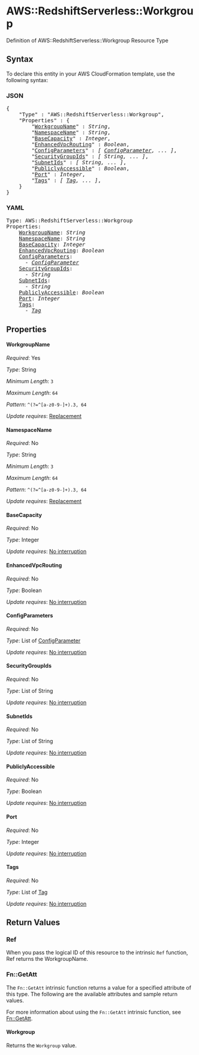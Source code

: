 # AWS::RedshiftServerless::Workgroup

Definition of AWS::RedshiftServerless::Workgroup Resource Type

## Syntax

To declare this entity in your AWS CloudFormation template, use the following syntax:

### JSON

<pre>
{
    "Type" : "AWS::RedshiftServerless::Workgroup",
    "Properties" : {
        "<a href="#workgroupname" title="WorkgroupName">WorkgroupName</a>" : <i>String</i>,
        "<a href="#namespacename" title="NamespaceName">NamespaceName</a>" : <i>String</i>,
        "<a href="#basecapacity" title="BaseCapacity">BaseCapacity</a>" : <i>Integer</i>,
        "<a href="#enhancedvpcrouting" title="EnhancedVpcRouting">EnhancedVpcRouting</a>" : <i>Boolean</i>,
        "<a href="#configparameters" title="ConfigParameters">ConfigParameters</a>" : <i>[ <a href="configparameter.md">ConfigParameter</a>, ... ]</i>,
        "<a href="#securitygroupids" title="SecurityGroupIds">SecurityGroupIds</a>" : <i>[ String, ... ]</i>,
        "<a href="#subnetids" title="SubnetIds">SubnetIds</a>" : <i>[ String, ... ]</i>,
        "<a href="#publiclyaccessible" title="PubliclyAccessible">PubliclyAccessible</a>" : <i>Boolean</i>,
        "<a href="#port" title="Port">Port</a>" : <i>Integer</i>,
        "<a href="#tags" title="Tags">Tags</a>" : <i>[ <a href="tag.md">Tag</a>, ... ]</i>,
    }
}
</pre>

### YAML

<pre>
Type: AWS::RedshiftServerless::Workgroup
Properties:
    <a href="#workgroupname" title="WorkgroupName">WorkgroupName</a>: <i>String</i>
    <a href="#namespacename" title="NamespaceName">NamespaceName</a>: <i>String</i>
    <a href="#basecapacity" title="BaseCapacity">BaseCapacity</a>: <i>Integer</i>
    <a href="#enhancedvpcrouting" title="EnhancedVpcRouting">EnhancedVpcRouting</a>: <i>Boolean</i>
    <a href="#configparameters" title="ConfigParameters">ConfigParameters</a>: <i>
      - <a href="configparameter.md">ConfigParameter</a></i>
    <a href="#securitygroupids" title="SecurityGroupIds">SecurityGroupIds</a>: <i>
      - String</i>
    <a href="#subnetids" title="SubnetIds">SubnetIds</a>: <i>
      - String</i>
    <a href="#publiclyaccessible" title="PubliclyAccessible">PubliclyAccessible</a>: <i>Boolean</i>
    <a href="#port" title="Port">Port</a>: <i>Integer</i>
    <a href="#tags" title="Tags">Tags</a>: <i>
      - <a href="tag.md">Tag</a></i>
</pre>

## Properties

#### WorkgroupName

_Required_: Yes

_Type_: String

_Minimum Length_: <code>3</code>

_Maximum Length_: <code>64</code>

_Pattern_: <code>^(?=^[a-z0-9-]+$).{3,64}$</code>

_Update requires_: [Replacement](https://docs.aws.amazon.com/AWSCloudFormation/latest/UserGuide/using-cfn-updating-stacks-update-behaviors.html#update-replacement)

#### NamespaceName

_Required_: No

_Type_: String

_Minimum Length_: <code>3</code>

_Maximum Length_: <code>64</code>

_Pattern_: <code>^(?=^[a-z0-9-]+$).{3,64}$</code>

_Update requires_: [Replacement](https://docs.aws.amazon.com/AWSCloudFormation/latest/UserGuide/using-cfn-updating-stacks-update-behaviors.html#update-replacement)

#### BaseCapacity

_Required_: No

_Type_: Integer

_Update requires_: [No interruption](https://docs.aws.amazon.com/AWSCloudFormation/latest/UserGuide/using-cfn-updating-stacks-update-behaviors.html#update-no-interrupt)

#### EnhancedVpcRouting

_Required_: No

_Type_: Boolean

_Update requires_: [No interruption](https://docs.aws.amazon.com/AWSCloudFormation/latest/UserGuide/using-cfn-updating-stacks-update-behaviors.html#update-no-interrupt)

#### ConfigParameters

_Required_: No

_Type_: List of <a href="configparameter.md">ConfigParameter</a>

_Update requires_: [No interruption](https://docs.aws.amazon.com/AWSCloudFormation/latest/UserGuide/using-cfn-updating-stacks-update-behaviors.html#update-no-interrupt)

#### SecurityGroupIds

_Required_: No

_Type_: List of String

_Update requires_: [No interruption](https://docs.aws.amazon.com/AWSCloudFormation/latest/UserGuide/using-cfn-updating-stacks-update-behaviors.html#update-no-interrupt)

#### SubnetIds

_Required_: No

_Type_: List of String

_Update requires_: [No interruption](https://docs.aws.amazon.com/AWSCloudFormation/latest/UserGuide/using-cfn-updating-stacks-update-behaviors.html#update-no-interrupt)

#### PubliclyAccessible

_Required_: No

_Type_: Boolean

_Update requires_: [No interruption](https://docs.aws.amazon.com/AWSCloudFormation/latest/UserGuide/using-cfn-updating-stacks-update-behaviors.html#update-no-interrupt)

#### Port

_Required_: No

_Type_: Integer

_Update requires_: [No interruption](https://docs.aws.amazon.com/AWSCloudFormation/latest/UserGuide/using-cfn-updating-stacks-update-behaviors.html#update-no-interrupt)

#### Tags

_Required_: No

_Type_: List of <a href="tag.md">Tag</a>

_Update requires_: [No interruption](https://docs.aws.amazon.com/AWSCloudFormation/latest/UserGuide/using-cfn-updating-stacks-update-behaviors.html#update-no-interrupt)

## Return Values

### Ref

When you pass the logical ID of this resource to the intrinsic `Ref` function, Ref returns the WorkgroupName.

### Fn::GetAtt

The `Fn::GetAtt` intrinsic function returns a value for a specified attribute of this type. The following are the available attributes and sample return values.

For more information about using the `Fn::GetAtt` intrinsic function, see [Fn::GetAtt](https://docs.aws.amazon.com/AWSCloudFormation/latest/UserGuide/intrinsic-function-reference-getatt.html).

#### Workgroup

Returns the <code>Workgroup</code> value.
